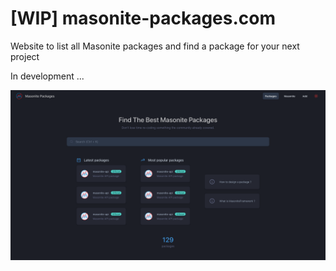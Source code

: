 # [WIP] masonite-packages.com

Website to list all Masonite packages and find a package for your next project

In development ...

![Preview](preview.png)
